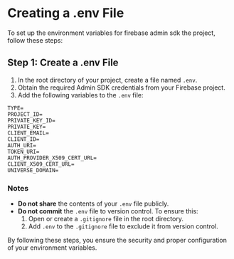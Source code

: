 # Creating a .env File

To set up the environment variables for firebase admin sdk the project, follow these steps:

## Step 1: Create a .env File

1. In the root directory of your project, create a file named `.env`.
2. Obtain the required Admin SDK credentials from your Firebase project.
3. Add the following variables to the `.env` file:

```env
TYPE=
PROJECT_ID=
PRIVATE_KEY_ID=
PRIVATE_KEY=
CLIENT_EMAIL=
CLIENT_ID=
AUTH_URI=
TOKEN_URI=
AUTH_PROVIDER_X509_CERT_URL=
CLIENT_X509_CERT_URL=
UNIVERSE_DOMAIN=
```

### Notes

- **Do not share** the contents of your `.env` file publicly.
- **Do not commit** the `.env` file to version control. To ensure this:
  1. Open or create a `.gitignore` file in the root directory.
  2. Add `.env` to the `.gitignore` file to exclude it from version control.

By following these steps, you ensure the security and proper configuration of your environment variables.
